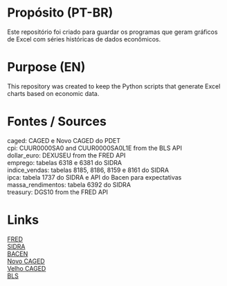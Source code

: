 # Propósito (PT-BR)

Este repositório foi criado para guardar os programas que geram gráficos de Excel com séries históricas de dados econômicos.

# Purpose (EN)

This repository was created to keep the Python scripts that generate Excel charts based on economic data.

# Fontes / Sources

caged: CAGED e Novo CAGED do PDET  
cpi: CUUR0000SA0 and CUUR0000SA0L1E from the BLS API  
dollar_euro: DEXUSEU from the FRED API  
emprego: tabelas 6318 e 6381 do SIDRA  
indice_vendas: tabelas 8185, 8186, 8159 e 8161 do SIDRA  
ipca: tabela 1737 do SIDRA e API do Bacen para expectativas
massa_rendimentos: tabela 6392 do SIDRA  
treasury: DGS10 from the FRED API

# Links

[FRED](https://fred.stlouisfed.org/docs/api/fred/)  
[SIDRA](https://servicodados.ibge.gov.br/api/docs/agregados?versao=3)  
[BACEN](https://dadosabertos.bcb.gov.br/dataset/expectativas-mercado/resource/d420a704-75a7-4f45-8f4b-0fca813c70f0)  
[Novo CAGED](http://pdet.mte.gov.br/novo-caged?view=default)  
[Velho CAGED](http://pdet.mte.gov.br/caged)  
[BLS](https://www.bls.gov/developers/home.htm)